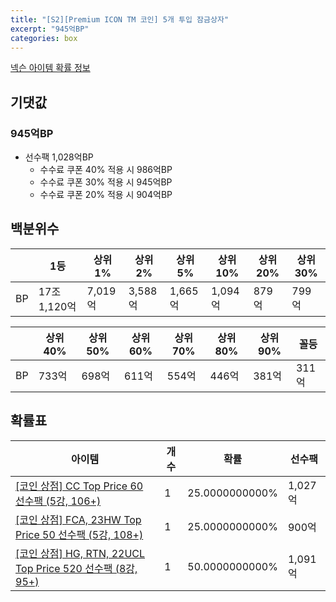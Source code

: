 ```yaml
---
title: "[S2][Premium ICON TM 코인] 5개 투입 잠금상자"
excerpt: "945억BP"
categories: box
---
```

[넥슨 아이템 확률 정보](http://iteminfo.nexon.com/probability/fco?sn=7615)

## 기댓값
### 945억BP
- 선수팩 1,028억BP
  - 수수료 쿠폰 40% 적용 시 986억BP
  - 수수료 쿠폰 30% 적용 시 945억BP
  - 수수료 쿠폰 20% 적용 시 904억BP


## 백분위수

||1등|상위1%|상위2%|상위5%|상위10%|상위20%|상위30%|
|---|---|---|---|---|---|---|---|
|BP|17조 1,120억|7,019억|3,588억|1,665억|1,094억|879억|799억|

||상위40%|상위50%|상위60%|상위70%|상위80%|상위90%|꼴등|
|---|---|---|---|---|---|---|---|
|BP|733억|698억|611억|554억|446억|381억|311억|


## 확률표

|아이템|개수|확률|선수팩|
|---|---|---|---|
|[[코인 상점] CC Top Price 60 선수팩 (5강, 106+)](/player/7598)|1|25.0000000000%|1,027억|
|[[코인 상점] FCA, 23HW Top Price 50 선수팩 (5강, 108+)](/player/7599)|1|25.0000000000%|900억|
|[[코인 상점] HG, RTN, 22UCL Top Price 520 선수팩 (8강, 95+)](/player/7602)|1|50.0000000000%|1,091억|

